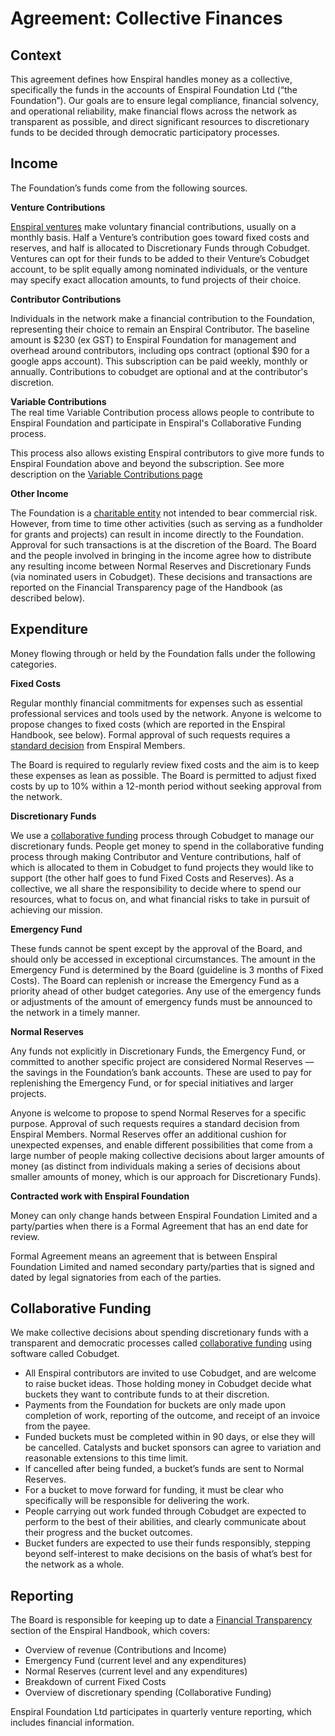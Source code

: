 # Agreement: Collective Finances

## Context

This agreement defines how Enspiral handles money as a collective, specifically the funds in the accounts of Enspiral Foundation Ltd \(“the Foundation”\). Our goals are to ensure legal compliance, financial solvency, and operational reliability, make financial flows across the network as transparent as possible, and direct significant resources to discretionary funds to be decided through democratic participatory processes.

## Income

The Foundation’s funds come from the following sources.

**Venture Contributions**

[Enspiral ventures](/ventures.html) make voluntary financial contributions, usually on a monthly basis. Half a Venture’s contribution goes toward fixed costs and reserves, and half is allocated to Discretionary Funds through Cobudget. Ventures can opt for their funds to be added to their Venture’s Cobudget account, to be split equally among nominated individuals, or the venture may specify exact allocation amounts, to fund projects of their choice.

**Contributor Contributions**

Individuals in the network make a financial contribution to the Foundation, representing their choice to remain an Enspiral Contributor. The baseline amount is $230 (ex GST) to Enspiral Foundation for management and overhead around contributors, including ops contract \(optional $90 for a google apps account\). This subscription can be paid weekly, monthly or annually. Contributions to cobudget are optional and at the contributor's discretion.

**Variable Contributions**  
The real time Variable Contribution process allows people to contribute to Enspiral Foundation and participate in Enspiral's Collaborative Funding process.  

This process also allows existing Enspiral contributors to give more funds to Enspiral Foundation above and beyond the subscription. See more description on the [Variable Contributions page](/finances_variable_contributions.md)

**Other Income**

The Foundation is a [charitable entity](/constitution.html) not intended to bear commercial risk. However, from time to time other activities \(such as serving as a fundholder for grants and projects\) can result in income directly to the Foundation. Approval for such transactions is at the discretion of the Board. The Board and the people involved in bringing in the income agree how to distribute any resulting income between Normal Reserves and Discretionary Funds \(via nominated users in Cobudget\). These decisions and transactions are reported on the Financial Transparency page of the Handbook \(as described below\).

## Expenditure

Money flowing through or held by the Foundation falls under the following categories.

**Fixed Costs**

Regular monthly financial commitments for expenses such as essential professional services and tools used by the network. Anyone is welcome to propose changes to fixed costs \(which are reported in the Enspiral Handbook, see below\). Formal approval of such requests requires a [standard decision](/agreements/decisions.html) from Enspiral Members.

The Board is required to regularly review fixed costs and the aim is to keep these expenses as lean as possible. The Board is permitted to adjust fixed costs by up to 10% within a 12-month period without seeking approval from the network.

**Discretionary Funds**

We use a [collaborative funding](/collabfunding.html) process through Cobudget to manage our discretionary funds. People get money to spend in the collaborative funding process through making Contributor and Venture contributions, half of which is allocated to them in Cobudget to fund projects they would like to support \(the other half goes to fund Fixed Costs and Reserves\). As a collective, we all share the responsibility to decide where to spend our resources, what to focus on, and what financial risks to take in pursuit of achieving our mission.

**Emergency Fund**

These funds cannot be spent except by the approval of the Board, and should only be accessed in exceptional circumstances. The amount in the Emergency Fund is determined by the Board \(guideline is 3 months of Fixed Costs\). The Board can replenish or increase the Emergency Fund as a priority ahead of other budget categories. Any use of the emergency funds or adjustments of the amount of emergency funds must be announced to the network in a timely manner.

**Normal Reserves**

Any funds not explicitly in Discretionary Funds, the Emergency Fund, or committed to another specific project are considered Normal Reserves — the savings in the Foundation’s bank accounts. These are used to pay for replenishing the Emergency Fund, or for special initiatives and larger projects.

Anyone is welcome to propose to spend Normal Reserves for a specific purpose. Approval of such requests requires a standard decision from Enspiral Members. Normal Reserves offer an additional cushion for unexpected expenses, and enable different possibilities that come from a large number of people making collective decisions about larger amounts of money \(as distinct from individuals making a series of decisions about smaller amounts of money, which is our approach for Discretionary Funds\).

**Contracted work with Enspiral Foundation**

Money can only change hands between Enspiral Foundation Limited and a party/parties when there is a Formal Agreement that has an end date for review.

Formal Agreement means an agreement that is between Enspiral Foundation Limited and named secondary party/parties that is signed and dated by legal signatories from each of the parties. 

## Collaborative Funding

We make collective decisions about spending discretionary funds with a transparent and democratic processes called [collaborative funding](/collabfunding.html) using software called Cobudget.

* All Enspiral contributors are invited to use Cobudget, and are welcome to raise bucket ideas.
  Those holding money in Cobudget decide what buckets they want to contribute funds to at their discretion.
* Payments from the Foundation for buckets are only made upon completion of work, reporting of the outcome, and receipt of an invoice from the payee.
* Funded buckets must be completed within in 90 days, or else they will be cancelled. Catalysts and bucket sponsors can agree to variation and reasonable extensions to this time limit.
* If cancelled after being funded, a bucket’s funds are sent to Normal Reserves.
* For a bucket to move forward for funding, it must be clear who specifically will be responsible for delivering the work.
* People carrying out work funded through Cobudget are expected to perform to the best of their abilities, and clearly communicate about their progress and the bucket outcomes.
* Bucket funders are expected to use their funds responsibly, stepping beyond self-interest to make decisions on the basis of what’s best for the network as a whole.

## Reporting

The Board is responsible for keeping up to date a [Financial Transparency](/financial_transparency.html) section of the Enspiral Handbook, which covers:

* Overview of revenue \(Contributions and Income\)
* Emergency Fund \(current level and any expenditures\)
* Normal Reserves \(current level and any expenditures\)
* Breakdown of current Fixed Costs
* Overview of discretionary spending \(Collaborative Funding\)

Enspiral Foundation Ltd participates in quarterly venture reporting, which includes financial information.

